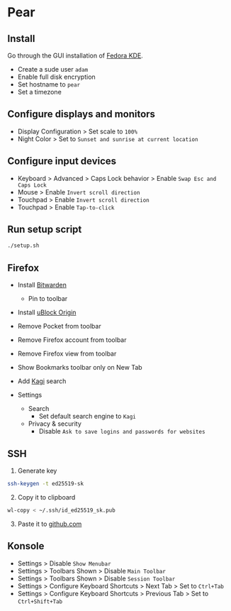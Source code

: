 # Pear

## Install

Go through the GUI installation of [Fedora KDE](https://fedoraproject.org/spins/kde/download).

- Create a sude user `adam`
- Enable full disk encryption
- Set hostname to `pear`
- Set a timezone

## Configure displays and monitors

- Display Configuration > Set scale to `100%`
- Night Color > Set to `Sunset and sunrise at current location`

## Configure input devices 

- Keyboard > Advanced > Caps Lock behavior > Enable `Swap Esc and Caps Lock`
- Mouse > Enable `Invert scroll direction`
- Touchpad > Enable `Invert scroll direction`
- Touchpad > Enable `Tap-to-click`

## Run setup script

```sh
./setup.sh
```

## Firefox

- Install [Bitwarden](https://addons.mozilla.org/en-US/firefox/addon/bitwarden-password-manager/)
    - Pin to toolbar
- Install [uBlock Origin](https://addons.mozilla.org/en-US/firefox/addon/ublock-origin/)
- Remove Pocket from toolbar
- Remove Firefox account from toolbar
- Remove Firefox view from toolbar
- Show Bookmarks toolbar only on New Tab
- Add [Kagi](https://kagi.com/) search

- Settings
    - Search
        - Set default search engine to `Kagi`
    - Privacy & security
        - Disable `Ask to save logins and passwords for websites`

## SSH

1. Generate key

```sh
ssh-keygen -t ed25519-sk
```

2. Copy it to clipboard

```sh
wl-copy < ~/.ssh/id_ed25519_sk.pub
```

3. Paste it to [github.com](https://github.com/settings/keys)

## Konsole

- Settings > Disable `Show Menubar`
- Settings > Toolbars Shown > Disable `Main Toolbar`
- Settings > Toolbars Shown > Disable `Session Toolbar`
- Settings > Configure Keyboard Shortcuts > Next Tab > Set to `Ctrl+Tab`
- Settings > Configure Keyboard Shortcuts > Previous Tab > Set to `Ctrl+Shift+Tab`
